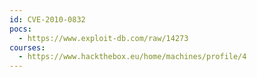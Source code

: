 ```yaml
---
id: CVE-2010-0832
pocs:
  - https://www.exploit-db.com/raw/14273
courses:
  - https://www.hackthebox.eu/home/machines/profile/4
---
```

